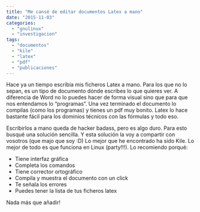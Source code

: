 ```yaml
---
title: "Me cansé de editar documentos Latex a mano"
date: "2015-11-03"
categories: 
  - "gnulinux"
  - "investigacion"
tags: 
  - "documentos"
  - "kile"
  - "latex"
  - "pdf"
  - "publicaciones"
---
```


Hace ya un tiempo escribía mis ficheros Latex a mano. Para los que no lo sepan, es un tipo de documento dónde escribes lo que quieres ver. A diferencia de Word no lo puedes hacer de forma visual sino que para que nos entendamos lo “programas”. Una vez terminado el documento lo compilas (como los programas) y tienes un pdf muy bonito. Latex lo hace bastante fácil para los dominios técnicos con las fórmulas y todo eso.

Escribirlos a mano queda de hacker badass, pero es algo duro. Para esto busqué una solución sencilla. Y esta solución la voy a compartir con vosotros (que majo que soy :D) Lo mejor que he encontrado ha sido Kile. Lo mejor de todo es que funciona en Linux (party!!!). Lo recomiendo porqué:

- Tiene interfaz gráfica
- Completa los comandos
- Tiene corrector ortográfico
- Compila y muestra el documento con un click
- Te señala los errores
- Puedes tener la lista de tus ficheros latex

Nada más que añadir!
